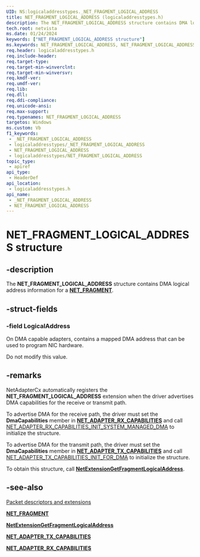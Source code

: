 ```yaml
---
UID: NS:logicaladdresstypes._NET_FRAGMENT_LOGICAL_ADDRESS
title: NET_FRAGMENT_LOGICAL_ADDRESS (logicaladdresstypes.h)
description: The NET_FRAGMENT_LOGICAL_ADDRESS structure contains DMA logical address information for a NET_FRAGMENT.
tech.root: netvista
ms.date: 01/24/2024
keywords: ["NET_FRAGMENT_LOGICAL_ADDRESS structure"]
ms.keywords: NET_FRAGMENT_LOGICAL_ADDRESS, NET_FRAGMENT_LOGICAL_ADDRESS,
req.header: logicaladdresstypes.h
req.include-header: 
req.target-type: 
req.target-min-winverclnt: 
req.target-min-winversvr: 
req.kmdf-ver: 
req.umdf-ver: 
req.lib: 
req.dll: 
req.ddi-compliance: 
req.unicode-ansi: 
req.max-support: 
req.typenames: NET_FRAGMENT_LOGICAL_ADDRESS
targetos: Windows
ms.custom: Vb
f1_keywords:
 - _NET_FRAGMENT_LOGICAL_ADDRESS
 - logicaladdresstypes/_NET_FRAGMENT_LOGICAL_ADDRESS
 - NET_FRAGMENT_LOGICAL_ADDRESS
 - logicaladdresstypes/NET_FRAGMENT_LOGICAL_ADDRESS
topic_type:
 - apiref
api_type:
 - HeaderDef
api_location:
 - logicaladdresstypes.h
api_name:
 - _NET_FRAGMENT_LOGICAL_ADDRESS
 - NET_FRAGMENT_LOGICAL_ADDRESS
---
```


# NET_FRAGMENT_LOGICAL_ADDRESS structure


## -description

The **NET_FRAGMENT_LOGICAL_ADDRESS** structure contains DMA logical address information for a [**NET_FRAGMENT**](../fragment/ns-fragment-_net_fragment.md).

## -struct-fields

### -field LogicalAddress

On DMA capable adapters, contains a mapped DMA address that can be used to program NIC hardware.

Do not modify this value.

## -remarks

NetAdapterCx automatically registers the **NET_FRAGMENT_LOGICAL_ADDRESS** extension when the driver advertises DMA capabilities for the receive or transmit path.

To advertise DMA for the receive path, the driver must set the **DmaCapabilities** member in [**NET_ADAPTER_RX_CAPABILITIES**](../netadapter/ns-netadapter-_net_adapter_rx_capabilities.md) and call [NET_ADAPTER_RX_CAPABILITIES_INIT_SYSTEM_MANAGED_DMA](../netadapter/nf-netadapter-net_adapter_rx_capabilities_init_system_managed_dma.md) to initialize the structure. 

To advertise DMA for the transmit path, the driver must set the **DmaCapabilities** member in [**NET_ADAPTER_TX_CAPABILITIES**](../netadapter/ns-netadapter-_net_adapter_tx_capabilities.md) and call [NET_ADAPTER_TX_CAPABILITIES_INIT_FOR_DMA](../netadapter/nf-netadapter-net_adapter_tx_capabilities_init_for_dma.md) to initialize the structure.

To obtain this structure, call [**NetExtensionGetFragmentLogicalAddress**](../logicaladdress/nf-logicaladdress-netextensiongetfragmentlogicaladdress.md).

## -see-also

[Packet descriptors and extensions](/windows-hardware/drivers/netcx/packet-descriptors-and-extensions)

[**NET_FRAGMENT**](../fragment/ns-fragment-_net_fragment.md)

[**NetExtensionGetFragmentLogicalAddress**](../logicaladdress/nf-logicaladdress-netextensiongetfragmentlogicaladdress.md)

[**NET_ADAPTER_TX_CAPABILITIES**](../netadapter/ns-netadapter-_net_adapter_tx_capabilities.md)

[**NET_ADAPTER_RX_CAPABILITIES**](../netadapter/ns-netadapter-_net_adapter_rx_capabilities.md)

